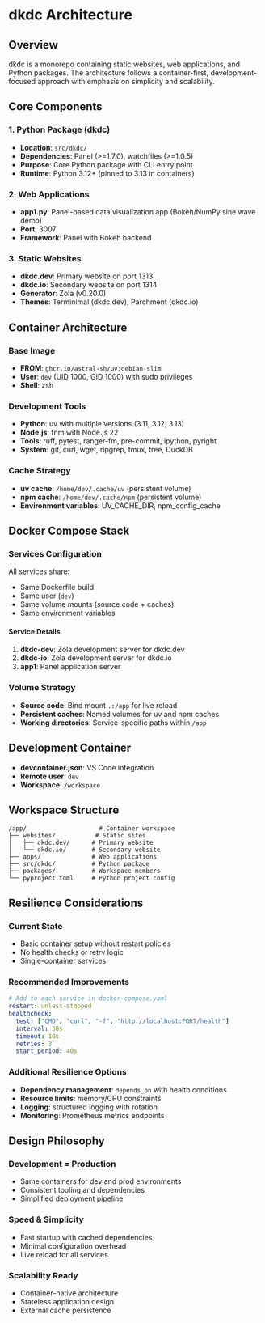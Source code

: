 # dkdc Architecture

## Overview

dkdc is a monorepo containing static websites, web applications, and Python packages. The architecture follows a container-first, development-focused approach with emphasis on simplicity and scalability.

## Core Components

### 1. Python Package (dkdc)
- **Location**: `src/dkdc/`
- **Dependencies**: Panel (>=1.7.0), watchfiles (>=1.0.5)
- **Purpose**: Core Python package with CLI entry point
- **Runtime**: Python 3.12+ (pinned to 3.13 in containers)

### 2. Web Applications
- **app1.py**: Panel-based data visualization app (Bokeh/NumPy sine wave demo)
- **Port**: 3007
- **Framework**: Panel with Bokeh backend

### 3. Static Websites
- **dkdc.dev**: Primary website on port 1313
- **dkdc.io**: Secondary website on port 1314
- **Generator**: Zola (v0.20.0)
- **Themes**: Terminimal (dkdc.dev), Parchment (dkdc.io)

## Container Architecture

### Base Image
- **FROM**: `ghcr.io/astral-sh/uv:debian-slim`
- **User**: `dev` (UID 1000, GID 1000) with sudo privileges
- **Shell**: zsh

### Development Tools
- **Python**: uv with multiple versions (3.11, 3.12, 3.13)
- **Node.js**: fnm with Node.js 22
- **Tools**: ruff, pytest, ranger-fm, pre-commit, ipython, pyright
- **System**: git, curl, wget, ripgrep, tmux, tree, DuckDB

### Cache Strategy
- **uv cache**: `/home/dev/.cache/uv` (persistent volume)
- **npm cache**: `/home/dev/.cache/npm` (persistent volume)
- **Environment variables**: UV_CACHE_DIR, npm_config_cache

## Docker Compose Stack

### Services Configuration
All services share:
- Same Dockerfile build
- Same user (`dev`)
- Same volume mounts (source code + caches)
- Same environment variables

#### Service Details
1. **dkdc-dev**: Zola development server for dkdc.dev
2. **dkdc-io**: Zola development server for dkdc.io  
3. **app1**: Panel application server

### Volume Strategy
- **Source code**: Bind mount `.:/app` for live reload
- **Persistent caches**: Named volumes for uv and npm caches
- **Working directories**: Service-specific paths within `/app`

## Development Container
- **devcontainer.json**: VS Code integration
- **Remote user**: `dev`
- **Workspace**: `/workspace`

## Workspace Structure
```
/app/                    # Container workspace
├── websites/           # Static sites
│   ├── dkdc.dev/      # Primary website
│   └── dkdc.io/       # Secondary website
├── apps/              # Web applications  
├── src/dkdc/          # Python package
├── packages/          # Workspace members
└── pyproject.toml     # Python project config
```

## Resilience Considerations

### Current State
- Basic container setup without restart policies
- No health checks or retry logic
- Single-container services

### Recommended Improvements
```yaml
# Add to each service in docker-compose.yaml
restart: unless-stopped
healthcheck:
  test: ["CMD", "curl", "-f", "http://localhost:PORT/health"]
  interval: 30s
  timeout: 10s
  retries: 3
  start_period: 40s
```

### Additional Resilience Options
- **Dependency management**: `depends_on` with health conditions
- **Resource limits**: memory/CPU constraints
- **Logging**: structured logging with rotation
- **Monitoring**: Prometheus metrics endpoints

## Design Philosophy

### Development = Production
- Same containers for dev and prod environments
- Consistent tooling and dependencies
- Simplified deployment pipeline

### Speed & Simplicity
- Fast startup with cached dependencies
- Minimal configuration overhead  
- Live reload for all services

### Scalability Ready
- Container-native architecture
- Stateless application design
- External cache persistence